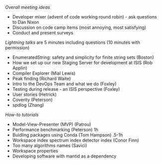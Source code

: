 *Overall meeting ideas*

* Developer mixer (advent of code working round robin) - ask questions to Dan Nixon
* Discussion on code camp items (most annoying, most satisfying)
* Conduct and present surveys

*Lightning talks* are 5 minutes including questions (10 minutes with permission) 

* EnumeratedString: safety and simplicity for finite string sets (Boston)
* How we set up our new Staging Server for development at ISIS (Rob Applin)
* Compiler Explorer (Mial Lewis)
* Peak finding (Richard Waite)
* Intro to the DevOps Team and what we do (Foxley)
* Testing during release - an ISIS perspective (Foxley)
* User stories (Hetrick)
* Coverity (Peterson)
* spdlog (Zhang)

*How-to tutorials*

* Model-View-Presenter (MVP) (Patrou)
* Performance benchmarking (Peterson) 1h
* Buidling packages using Conda (Tom Hampson) .5-1h
* Workspace index spectrum index detector index (Conor Finn)
* Too many algorithms names (Savici)
* Workspace properties
* Developing software with mantid as a dependency
